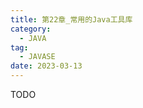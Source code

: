 ```yaml
---
title: 第22章_常用的Java工具库
category:
  - JAVA
tag: 
  - JAVASE
date: 2023-03-13
---
```


<!-- more -->

TODO